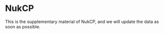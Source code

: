 # NukCP
This is the supplementary material of NukCP, and we will update the data as soon as possible.
